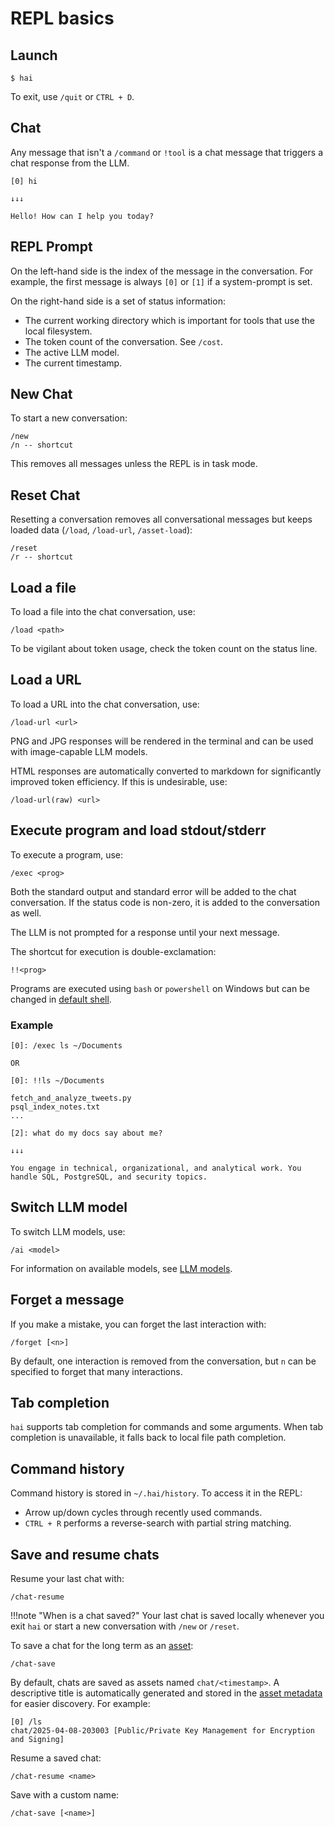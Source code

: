 # REPL basics

## Launch

```console
$ hai
```

To exit, use `/quit` or `CTRL + D`.

## Chat

Any message that isn't a `/command` or `!tool` is a chat message that triggers
a chat response from the LLM.

```
[0] hi
```
```
↓↓↓

Hello! How can I help you today?
```

## REPL Prompt

On the left-hand side is the index of the message in the conversation. For
example, the first message is always `[0]` or `[1]` if a system-prompt is set.

On the right-hand side is a set of status information:

- The current working directory which is important for tools that use the local
  filesystem.
- The token count of the conversation. See `/cost`.
- The active LLM model.
- The current timestamp.

## New Chat

To start a new conversation:

```
/new
/n -- shortcut
```

This removes all messages unless the REPL is in task mode.

## Reset Chat

Resetting a conversation removes all conversational messages but keeps loaded
data (`/load`, `/load-url`, `/asset-load`):

```
/reset
/r -- shortcut
```

## Load a file

To load a file into the chat conversation, use:

```
/load <path>
```

To be vigilant about token usage, check the token count on the status line.

## Load a URL

To load a URL into the chat conversation, use:

```
/load-url <url>
```

PNG and JPG responses will be rendered in the terminal and can be used with
image-capable LLM models.

HTML responses are automatically converted to markdown for significantly
improved token efficiency. If this is undesirable, use:

```
/load-url(raw) <url>
```

## Execute program and load stdout/stderr

To execute a program, use:

```
/exec <prog>
```

Both the standard output and standard error will be added to the chat
conversation. If the status code is non-zero, it is added to the conversation
as well.

The LLM is not prompted for a response until your next message.

The shortcut for execution is double-exclamation:

```
!!<prog>
```

Programs are executed using `bash` or `powershell` on Windows but can be
changed in [default shell](../config.md#default-shell).

### Example

```
[0]: /exec ls ~/Documents

OR

[0]: !!ls ~/Documents
```

```
fetch_and_analyze_tweets.py
psql_index_notes.txt
...
```

```
[2]: what do my docs say about me?
```

```
↓↓↓

You engage in technical, organizational, and analytical work. You handle SQL, PostgreSQL, and security topics.
```

## Switch LLM model

To switch LLM models, use:

```
/ai <model>
```

For information on available models, see [LLM models](./llm-models.md).

## Forget a message

If you make a mistake, you can forget the last interaction with:

```
/forget [<n>]
```

By default, one interaction is removed from the conversation, but `n` can be
specified to forget that many interactions.

## Tab completion

`hai` supports tab completion for commands and some arguments. When tab
completion is unavailable, it falls back to local file path completion.

## Command history

Command history is stored in `~/.hai/history`. To access it in the REPL:

- Arrow up/down cycles through recently used commands.
- `CTRL + R` performs a reverse-search with partial string matching.

## Save and resume chats

Resume your last chat with:

```
/chat-resume
```

!!!note "When is a chat saved?"
    Your last chat is saved locally whenever you exit `hai` or start a new
    conversation with `/new` or `/reset`.

To save a chat for the long term as an [asset](./assets.md):

```
/chat-save
```

By default, chats are saved as assets named `chat/<timestamp>`. A descriptive
title is automatically generated and stored in the
[asset metadata](./assets.md#metadata) for easier discovery. For example:

```
[0] /ls
chat/2025-04-08-203003 [Public/Private Key Management for Encryption and Signing]
```

Resume a saved chat:

```
/chat-resume <name>
```

Save with a custom name:

```
/chat-save [<name>]
```

